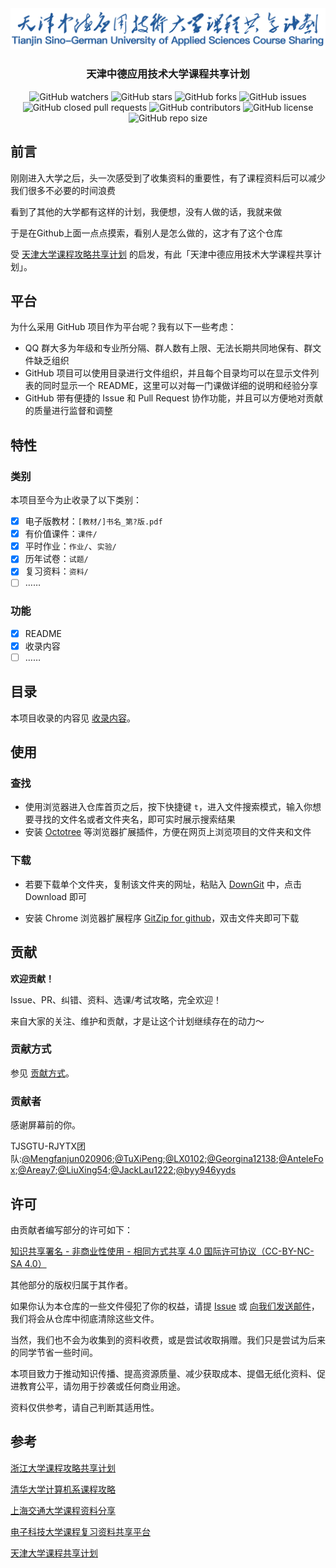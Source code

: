 <div align="center">
<img src="./header.png" alt="TJSGTU-CourseSharing" />
  <h3>天津中德应用技术大学课程共享计划</h3>
  

  <img style="display: inline-block;" src="https://img.shields.io/github/watchers/TJSGTU-RJYTX/TJSGTU-CourseSharing" alt="GitHub watchers" />
  <a href="https://github.com/superpung/TJU-CourseSharing/stargazers"><img style="display: inline-block;" src="https://img.shields.io/github/stars/TJSGTU-RJYTX/TJSGTU-CourseSharing" alt="GitHub stars" /></a>
  <a href="https://github.com/TJSGTU-RJYTX/TJSGTU-CourseSharing/network"><img style="display: inline-block;" src="https://img.shields.io/github/forks/TJSGTU-RJYTX/TJSGTU-CourseSharing" alt="GitHub forks" /></a>
  <a href="https://github.com/TJSGTU-RJYTX/TJSGTU-CourseSharing/issues"><img style="display: inline-block;" src="https://img.shields.io/github/issues/TJSGTU-RJYTX/TJSGTU-CourseSharing" alt="GitHub issues" /></a>
  <a href="https://github.com/TJSGTU-RJYTX/TJSGTU-CourseSharing/pulls"><img style="display: inline-block;" src="https://img.shields.io/github/issues-pr-closed-raw/TJSGTU-RJYTX/TJSGTU-CourseSharing" alt="GitHub closed pull requests" /></a>
  <img style="display: inline-block;" src="https://img.shields.io/github/contributors/superpung/TJU-CourseSharing" alt="GitHub contributors" />
  <a href="https://github.com/TJSGTU-RJYTX/TJSGTU-CourseSharing/blob/main/LICENSE"><img style="display: inline-block;" src="https://img.shields.io/github/license/TJSGTU-RJYTX/TJSGTU-CourseSharing" alt="GitHub license" /></a>
  <img style="display: inline-block;" src="https://img.shields.io/github/repo-size/TJSGTU-RJYTX/TJSGTU-CourseSharing" alt="GitHub repo size" />
</div>


## 前言

刚刚进入大学之后，头一次感受到了收集资料的重要性，有了课程资料后可以减少我们很多不必要的时间浪费

看到了其他的大学都有这样的计划，我便想，没有人做的话，我就来做

于是在Github上面一点点摸索，看别人是怎么做的，这才有了这个仓库



受 [天津大学课程攻略共享计划](https://github.com/superpung/TJU-CourseSharing) 的启发，有此「天津中德应用技术大学课程共享计划」。

## 平台

为什么采用 GitHub 项目作为平台呢？我有以下一些考虑：

- QQ 群大多为年级和专业所分隔、群人数有上限、无法长期共同地保有、群文件缺乏组织
- GitHub 项目可以使用目录进行文件组织，并且每个目录均可以在显示文件列表的同时显示一个 README，这里可以对每一门课做详细的说明和经验分享
- GitHub 带有便捷的 Issue 和 Pull Request 协作功能，并且可以方便地对贡献的质量进行监督和调整

## 特性

### 类别

本项目至今为止收录了以下类别：

- [x] 电子版教材：`[教材/]书名_第?版.pdf`
- [x] 有价值课件：`课件/`
- [x] 平时作业：`作业/`、`实验/`
- [x] 历年试卷：`试题/`
- [x] 复习资料：`资料/`
- [ ] ……

### 功能

- [x] README
- [x] 收录内容
- [ ] ……

## 目录

本项目收录的内容见 [收录内容](https://github.com/TJSGTU-RJYTX/TJSGTU-CourseSharing/blob/main/收录内容.md)。

## 使用

### 查找

- 使用浏览器进入仓库首页之后，按下快捷键 `t`，进入文件搜索模式，输入你想要寻找的文件名或者文件夹名，即可实时展示搜索结果
- 安装 [Octotree](https://www.octotree.io/) 等浏览器扩展插件，方便在网页上浏览项目的文件夹和文件

### 下载

- 若要下载单个文件夹，复制该文件夹的网址，粘贴入 [DownGit](https://minhaskamal.github.io/DownGit/#/home) 中，点击 Download 即可

- 安装 Chrome 浏览器扩展程序 [GitZip for github](https://chrome.google.com/webstore/detail/gitzip-for-github/ffabmkklhbepgcgfonabamgnfafbdlkn)，双击文件夹即可下载

## 贡献

**欢迎贡献！**

Issue、PR、纠错、资料、选课/考试攻略，完全欢迎！

来自大家的关注、维护和贡献，才是让这个计划继续存在的动力～

### 贡献方式

参见 [贡献方式](https://github.com/TJSGTU-RJYTX/TJSGTU-CourseSharing/blob/main/贡献方式.md)。

### 贡献者

感谢屏幕前的你。

TJSGTU-RJYTX团队:[@Mengfanjun020906](https://github.com/MengFanjun020906);[@TuXiPeng](https://github.com/TuXiPeng);[@LX0102](https://github.com/LX0102);[@Georgina12138](https://github.com/Georgina12138);[@AnteleFox](https://github.com/AnteleFox);[@Areay7](https://github.com/Areay7);[@LiuXing54](https://github.com/LiuXing54);[@JackLau1222](https://github.com/JackLau1222);[@byy946yyds](https://github.com/byy946yyds)

## 许可

由贡献者编写部分的许可如下：

[知识共享署名 - 非商业性使用 - 相同方式共享 4.0 国际许可协议（CC-BY-NC-SA 4.0）](https://creativecommons.org/licenses/by-nc-sa/4.0/deed.zh)

其他部分的版权归属于其作者。

如果你认为本仓库的一些文件侵犯了你的权益，请提 [Issue](https://github.com/TJSGTU-RJYTX/TJSGTU-CourseSharing/issues) 或 [向我们发送邮件](mailto:1437615458@qq.com)，我们将会从仓库中彻底清除这些文件。

当然，我们也不会为收集到的资料收费，或是尝试收取捐赠。我们只是尝试为后来的同学节省一些时间。

本项目致力于推动知识传播、提高资源质量、减少获取成本、提倡无纸化资料、促进教育公平，请勿用于抄袭或任何商业用途。

资料仅供参考，请自己判断其适用性。

## 参考

[浙江大学课程攻略共享计划](https://github.com/QSCTech/zju-icicles)

[清华大学计算机系课程攻略](https://github.com/PKUanonym/REKCARC-TSC-UHT)

[上海交通大学课程资料分享](https://github.com/c-hj/SJTU-Courses)

[电子科技大学课程复习资料共享平台](https://github.com/Xovee/uestc-course)

[天津大学课程共享计划](https://github.com/superpung/TJU-CourseSharing)

